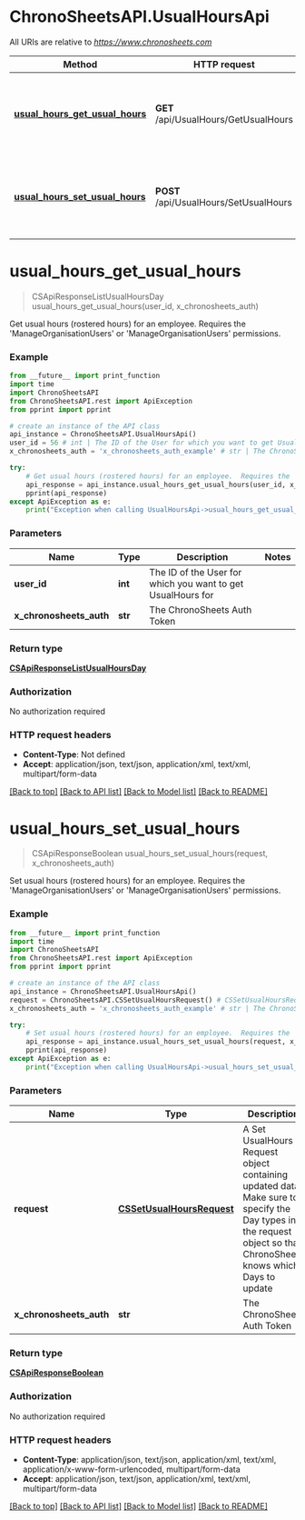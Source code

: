 # ChronoSheetsAPI.UsualHoursApi

All URIs are relative to *https://www.chronosheets.com*

Method | HTTP request | Description
------------- | ------------- | -------------
[**usual_hours_get_usual_hours**](UsualHoursApi.md#usual_hours_get_usual_hours) | **GET** /api/UsualHours/GetUsualHours | Get usual hours (rostered hours) for an employee.  Requires the &#39;ManageOrganisationUsers&#39; or &#39;ManageOrganisationUsers&#39; permissions.
[**usual_hours_set_usual_hours**](UsualHoursApi.md#usual_hours_set_usual_hours) | **POST** /api/UsualHours/SetUsualHours | Set usual hours (rostered hours) for an employee.  Requires the &#39;ManageOrganisationUsers&#39; or &#39;ManageOrganisationUsers&#39; permissions.


# **usual_hours_get_usual_hours**
> CSApiResponseListUsualHoursDay usual_hours_get_usual_hours(user_id, x_chronosheets_auth)

Get usual hours (rostered hours) for an employee.  Requires the 'ManageOrganisationUsers' or 'ManageOrganisationUsers' permissions.

### Example
```python
from __future__ import print_function
import time
import ChronoSheetsAPI
from ChronoSheetsAPI.rest import ApiException
from pprint import pprint

# create an instance of the API class
api_instance = ChronoSheetsAPI.UsualHoursApi()
user_id = 56 # int | The ID of the User for which you want to get UsualHours for
x_chronosheets_auth = 'x_chronosheets_auth_example' # str | The ChronoSheets Auth Token

try:
    # Get usual hours (rostered hours) for an employee.  Requires the 'ManageOrganisationUsers' or 'ManageOrganisationUsers' permissions.
    api_response = api_instance.usual_hours_get_usual_hours(user_id, x_chronosheets_auth)
    pprint(api_response)
except ApiException as e:
    print("Exception when calling UsualHoursApi->usual_hours_get_usual_hours: %s\n" % e)
```

### Parameters

Name | Type | Description  | Notes
------------- | ------------- | ------------- | -------------
 **user_id** | **int**| The ID of the User for which you want to get UsualHours for | 
 **x_chronosheets_auth** | **str**| The ChronoSheets Auth Token | 

### Return type

[**CSApiResponseListUsualHoursDay**](CSApiResponseListUsualHoursDay.md)

### Authorization

No authorization required

### HTTP request headers

 - **Content-Type**: Not defined
 - **Accept**: application/json, text/json, application/xml, text/xml, multipart/form-data

[[Back to top]](#) [[Back to API list]](../README.md#documentation-for-api-endpoints) [[Back to Model list]](../README.md#documentation-for-models) [[Back to README]](../README.md)

# **usual_hours_set_usual_hours**
> CSApiResponseBoolean usual_hours_set_usual_hours(request, x_chronosheets_auth)

Set usual hours (rostered hours) for an employee.  Requires the 'ManageOrganisationUsers' or 'ManageOrganisationUsers' permissions.

### Example
```python
from __future__ import print_function
import time
import ChronoSheetsAPI
from ChronoSheetsAPI.rest import ApiException
from pprint import pprint

# create an instance of the API class
api_instance = ChronoSheetsAPI.UsualHoursApi()
request = ChronoSheetsAPI.CSSetUsualHoursRequest() # CSSetUsualHoursRequest | A Set UsualHours Request object containing updated data.  Make sure to specify the Day types in the request object so that ChronoSheets knows which Days to update
x_chronosheets_auth = 'x_chronosheets_auth_example' # str | The ChronoSheets Auth Token

try:
    # Set usual hours (rostered hours) for an employee.  Requires the 'ManageOrganisationUsers' or 'ManageOrganisationUsers' permissions.
    api_response = api_instance.usual_hours_set_usual_hours(request, x_chronosheets_auth)
    pprint(api_response)
except ApiException as e:
    print("Exception when calling UsualHoursApi->usual_hours_set_usual_hours: %s\n" % e)
```

### Parameters

Name | Type | Description  | Notes
------------- | ------------- | ------------- | -------------
 **request** | [**CSSetUsualHoursRequest**](CSSetUsualHoursRequest.md)| A Set UsualHours Request object containing updated data.  Make sure to specify the Day types in the request object so that ChronoSheets knows which Days to update | 
 **x_chronosheets_auth** | **str**| The ChronoSheets Auth Token | 

### Return type

[**CSApiResponseBoolean**](CSApiResponseBoolean.md)

### Authorization

No authorization required

### HTTP request headers

 - **Content-Type**: application/json, text/json, application/xml, text/xml, application/x-www-form-urlencoded, multipart/form-data
 - **Accept**: application/json, text/json, application/xml, text/xml, multipart/form-data

[[Back to top]](#) [[Back to API list]](../README.md#documentation-for-api-endpoints) [[Back to Model list]](../README.md#documentation-for-models) [[Back to README]](../README.md)

